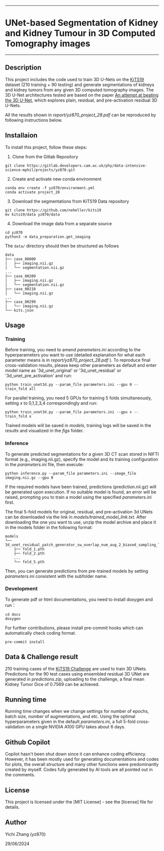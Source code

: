 **********************************************
# UNet-based Segmentation of Kidney and Kidney Tumour in 3D Computed Tomography images
**********************************************

## Description
This project includes the code used to train 3D U-Nets on the [KiTS19](https://github.com/neheller/kits19) dataset (210 training + 90 testing) and generate segmentations of kidneys and kidney tumors from any given 3D computed tomography images. The 3D U-Net architectures tested are based on the paper [An attempt at beating the 3D U-Net](https://arxiv.org/pdf/1908.02182), which explores plain, residual, and pre-activation residual 3D U-Nets.

All the results shown in *report/yz870_project_28.pdf* can be reproduced by following instructions below.

## Installaion
To install this project, follow these steps:
1. Clone from the Gitlab Repository
```
git clone https://gitlab.developers.cam.ac.uk/phy/data-intensive-science-mphil/projects/yz870.git
```
2. Create and activate new conda environment
```
conda env create -f yz870/environment.yml
conda activate project_28
```
3. Download the segmentations from KiTS19 Data repository
```
git clone https://github.com/neheller/kits19
mv kits19/data yz870/data
```
4. Download the image data from a separate source
```
cd yz870
python3 -m data_preparation.get_imaging
```
The `data/` directory should then be structured as follows

```
data
├── case_00000
|   ├── imaging.nii.gz
|   └── segmentation.nii.gz
...
├── case_00209
|   ├── imaging.nii.gz
|   └── segmentation.nii.gz
├── case_00210
|   └── imaging.nii.gz
...
├── case_00299
|   └── imaging.nii.gz
└── kits.json
```

## Usage
### Training
Before training, you need to amend *parameters.ini* according to the hyperparameters you want to use (detailed explanation for what each parameter means is in *report/yz870_project_28.pdf* ). To reproduce final cross-validation results, please keep other parameters as default and enter model name as '3d_unet_original' or '3d_unet_residual' or '3d_unet_pre_activation' and run:
```
python train_unet3d.py --param_file parameters.ini --gpu 0 --train_fold all
```
For parallel training, you need 5 GPUs for training 5 folds simultaneously, setting x to 0,1,2,3,4 correspondingly and run:
```
python train_unet3d.py --param_file parameters.ini --gpu x --train_fold x
```
Trained models will be saved in *models*, training logs will be saved in the *results* and visualized in the *figs* folder.

### Inference
To generate predicted segmentations for a given 3D CT scan stored in NIFTI format (e.g., imaging.nii.gz), specify the model and its training configuration in the *parameters.ini* file, then execute:
```
python inference.py --param_file parameters.ini --image_file imaging.nii.gz --gpu 0
```
If the required models have been trained, predictions (prediction.nii.gz) will be generated upon execution. If no suitable model is found, an error will be raised, prompting you to train a model using the specified *parameters.ini* first.

The final 5-fold models for original, residual, and pre-activation 3d UNets can be downloaded via the link in *models/trained_model_link.txt*. After downloading the one you want to use, unzip the model archive and place it in the models folder in the following format:
```
models
└── 3d_unet_residual_patch_generator_sw_overlap_num_aug_2_biased_sampling_True
    ├── fold_1.pth
    ├── fold_2.pth
    ...
    └── fold_5.pth
```
Then, you can generate predictions from pre-trained models by setting *parameters.ini* consistent with the subfolder name.

### Development
To generate pdf or html documentations, you need to install doxygen and run：
```
cd docs
doxygen
```
For further contributions, please install pre-commit hooks which can automatically check coding format.
```
pre-commit install
```

## Data & Challenge result
210 training cases of the [KiTS19 Challenge](https://kits19.grand-challenge.org/) are used to train 3D UNets. Predictions for the 90 test cases using ensembled residual 3D UNet are generated in *predictions.zip*, uploading to the challenge, a final mean Kidney Tumor Dice of 0.7569 can be achieved.

## Running time
Running time changes when we change settings for number of epochs, batch size, number of augmentations, and etc. Using the optimal hyperparameters given in the default *parameters.ini*, a full 5-fold cross-validation on a single NVIDIA A100 GPU takes about 6 days.

## Github Copilot
Copilot hasn't been shut down since it can enhance coding efficiency. However, it has been mostly used for generating documentations and codes for plots, the overall structure and many other functions were predominantly created by myself. Codes fully generated by AI tools are all pointed out in the comments.

## License
This project is licensed under the [MIT License] - see the [license] file for details.
## Author
Yichi Zhang (yz870)

29/06/2024
